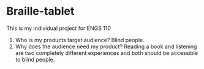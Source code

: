 # Braille-tablet
This is my individual project for ENGS 110
1.	Who is my products target audience?
Blind people.
2.	Why does the audience need my product? 
Reading a book and listening are two completely different experiences and both should be accessible to blind people.
